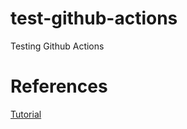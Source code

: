# test-github-actions
Testing Github Actions


# References
[Tutorial](https://www.youtube.com/watch?v=eB0nUzAI7M8)